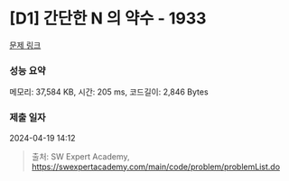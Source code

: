 # [D1] 간단한 N 의 약수 - 1933 

[문제 링크](https://swexpertacademy.com/main/code/problem/problemDetail.do?contestProbId=AV5PhcWaAKIDFAUq) 

### 성능 요약

메모리: 37,584 KB, 시간: 205 ms, 코드길이: 2,846 Bytes

### 제출 일자

2024-04-19 14:12



> 출처: SW Expert Academy, https://swexpertacademy.com/main/code/problem/problemList.do